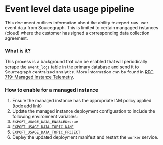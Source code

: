 # Event level data usage pipeline

This document outlines information about the ability to export raw user event data from Sourcegraph. This is limited
to certain mangaged instances (cloud) where the customer has signed a corresponding data collection agreement.

### What is it?

This process is a background that can be enabled that will periodically scrape the `event_logs` table in the primary database
and send it to Sourcegraph centralized analytics. More information can be found in [RFC 719: Managed Instance Telemetry](https://docs.google.com/document/d/1N9aO0uTlvwXI7FzdPjIUCn_d1tRkJUfsc0urWigRf6s/edit).


### How to enable for a managed instance
1. Ensure the managed instance has the appropriate IAM policy applied (todo add link)
2. Update the managed instance deployment configuration to include the following environment variables:
3. `EXPORT_USAGE_DATA_ENABLED=true`
4. [`EXPORT_USAGE_DATA_TOPIC_NAME`](https://sourcegraph.sourcegraph.com/search?q=context:global+repo:%5Egithub%5C.com/sourcegraph/deploy-sourcegraph-managed%24+EXPORT_USAGE_DATA_TOPIC_NAME&patternType=standard)
5. [`EXPORT_USAGE_DATA_TOPIC_PROJECT`](https://sourcegraph.sourcegraph.com/search?q=context:global+repo:%5Egithub%5C.com/sourcegraph/deploy-sourcegraph-managed%24+EXPORT_USAGE_DATA_TOPIC_PROJECT&patternType=standard)
6. Deploy the updated deployment manifest and restart the `worker` service.

